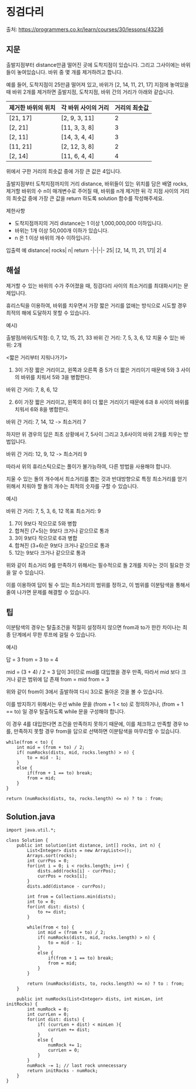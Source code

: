 # 징검다리

출처: https://programmers.co.kr/learn/courses/30/lessons/43236

## 지문

출발지점부터 distance만큼 떨어진 곳에 도착지점이 있습니다. 그리고 그사이에는 바위들이 놓여있습니다. 바위 중 몇 개를 제거하려고 합니다.

예를 들어, 도착지점이 25만큼 떨어져 있고, 바위가 [2, 14, 11, 21, 17] 지점에 놓여있을 때 바위 2개를 제거하면 출발지점, 도착지점, 바위 간의 거리가 아래와 같습니다.

제거한 바위의 위치|	각 바위 사이의 거리|	거리의 최솟값
-|-|-
[21, 17]|	[2, 9, 3, 11]|	2
[2, 21]|	[11, 3, 3, 8]|	3
[2, 11]|	[14, 3, 4, 4]|	3
[11, 21]|	[2, 12, 3, 8]|	2
[2, 14]|	[11, 6, 4, 4]|	4
위에서 구한 거리의 최솟값 중에 가장 큰 값은 4입니다.

출발지점부터 도착지점까지의 거리 distance, 바위들이 있는 위치를 담은 배열 rocks, 제거할 바위의 수 n이 매개변수로 주어질 때, 바위를 n개 제거한 뒤 각 지점 사이의 거리의 최솟값 중에 가장 큰 값을 return 하도록 solution 함수를 작성해주세요.

제한사항
- 도착지점까지의 거리 distance는 1 이상 1,000,000,000 이하입니다.
- 바위는 1개 이상 50,000개 이하가 있습니다.
- n 은 1 이상 바위의 개수 이하입니다.

입출력 예
distance|	rocks|	n|	return
-|-|-|-
25|	[2, 14, 11, 21, 17]|	2|	4

## 해설

제거할 수 있는 바위의 수가 주어졌을 때, 징검다리 사이의 최소거리를 최대화시키는 문제입니다.

휴리스틱을 이용하여, 바위를 치우면서 가장 짧은 거리를 없애는 방식으로 시도할 경우 최적의 해에 도달하지 못할 수 있습니다.

예시)

출발점/바위/도착점: 0, 7, 12, 15, 21, 33
바위 간 거리: 7, 5, 3, 6, 12
치울 수 있는 바위: 2개

<짧은 거리부터 지워나가기>
1. 3이 가장 짧은 거리이고, 왼쪽과 오른쪽 중 5가 더 짧은 거리이기 때문에 5와 3 사이의 바위를 치워서 5와 3을 병합한다.

바위 간 거리: 7, 8, 6, 12

2. 6이 가장 짧은 거리이고, 왼쪽의 8이 더 짧은 거리이기 때문에 6과 8 사이의 바위를 치워서 6와 8을 병합한다.

바위 간 거리: 7, 14, 12 -> 최소거리 7

하지만 위 경우의 답은 최초 상황에서 7, 5사이 그리고 3,6사이의 바위 2개를 치우는 방법입니다.

바위 간 거리: 12, 9, 12 -> 최소거리 9

따라서 위의 휴리스틱으로는 풀이가 불가능하여, 다른 방법을 사용해야 합니다.

치울 수 있는 돌의 개수에서 최소거리를 뽑는 것과 반대방향으로 특정 최소거리를 얻기 위해서 치워야 할 돌의 개수는 최적의 숫자를 구할 수 있습니다.

예시)

바위 간 거리: 7, 5, 3, 6, 12
목표 최소거리: 9

1. 7이 9보다 작으므로 5와 병합
2. 합쳐진 (7+5)는 9보다 크거나 같으므로 통과
3. 3이 9보다 작으므로 6과 병합
4. 합쳐진 (3+6)은 9보다 크거나 같으므로 통과
5. 12는 9보다 크거나 같으므로 통과

위와 같이 최소거리 9를 만족하기 위해서는 필수적으로 돌 2개를 치우는 것이 필요한 것을 알 수 있습니다.

이를 이용하여 답이 될 수 있는 최소거리의 범위를 정하고, 이 범위를 이분탐색을 통해서 줄여 나가면 문제를 해결할 수 있습니다.

## 팁

이분탐색의 경우는 탈출조건을 적절히 설정하지 않으면 from과 to가 한칸 차이나는 최종 단계에서 무한 루프에 걸릴 수 있습니다.

예시)

답 = 3
from = 3
to = 4

mid = (3 + 4) / 2 = 3
답이 3이므로 mid를 대입했을 경우 만족,
따라서 mid 보다 크거나 같은 범위에 답 존재
from = mid
from = 3

위와 같이 from이 3에서 출발하여 다시 3으로 돌아온 것을 볼 수 있습니다.

이를 방지하기 위해서는 우선 while 문을 (from + 1 < to) 로 정의하거나, (from + 1 == to) 일 경우 탈출하도록 while 문을 구성해야 합니다.

이 경우 4를 대입한다면 조건을 만족하지 못하기 때문에, 이를 체크하고 만족할 경우 to를, 만족하지 못할 경우 from을 답으로 선택하면 이분탐색을 마무리할 수 있습니다.

~~~
while(from < to) {
    int mid = (from + to) / 2;
    if( numRocks(dists, mid, rocks.length) > n) {
        to = mid - 1;
    }
    else {
        if(from + 1 == to) break;
        from = mid;
    }
}

return (numRocks(dists, to, rocks.length) <= n) ? to : from;
~~~

## Solution.java
~~~
import java.util.*;

class Solution {
    public int solution(int distance, int[] rocks, int n) {
        List<Integer> dists = new ArrayList<>();
        Arrays.sort(rocks);
        int currPos = 0;
        for(int i = 0; i < rocks.length; i++) {
            dists.add(rocks[i] - currPos);
            currPos = rocks[i];
        }
        dists.add(distance - currPos);

        int from = Collections.min(dists);
        int to = 0;
        for(int dist: dists) {
            to += dist;
        }

        while(from < to) {
            int mid = (from + to) / 2;
            if( numRocks(dists, mid, rocks.length) > n) {
                to = mid - 1;
            }
            else {
                if(from + 1 == to) break;
                from = mid;
            }
        }

        return (numRocks(dists, to, rocks.length) <= n) ? to : from;
    }

    public int numRocks(List<Integer> dists, int minLen, int initRocks) {
        int numRock = 0;
        int currLen = 0;
        for(int dist: dists) {
            if( (currLen + dist) < minLen ){
                currLen += dist;
            }
            else {
                numRock += 1;
                currLen = 0;
            }
        }
        numRock -= 1; // last rock unnecessary
        return initRocks - numRock;
    }
}
~~~
